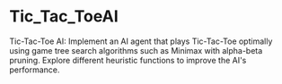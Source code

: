 # Tic_Tac_ToeAI
Tic-Tac-Toe AI: Implement an AI agent that plays Tic-Tac-Toe optimally using game tree search algorithms such as Minimax with alpha-beta pruning. Explore different heuristic functions to improve the AI's performance.
